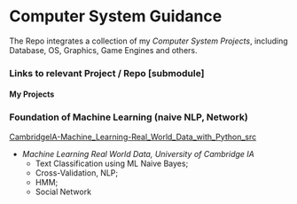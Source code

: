# Computer System Guidance
The Repo integrates a collection of my *Computer System Projects*, including Database, OS, Graphics, Game Engines and others.

### Links to relevant Project / Repo [submodule]
#### My Projects
### Foundation of Machine Learning (naive NLP, Network)
[CambridgeIA-Machine_Learning-Real_World_Data_with_Python_src](https://github.com/PeterHUistyping/Machine_Learning-Real_World_Data)
- *Machine Learning Real World Data, University of Cambridge IA*  
  - Text Classification using ML Naive Bayes;
  - Cross-Validation, NLP; 
  - HMM;
  - Social Network  
  